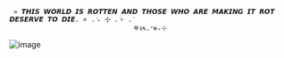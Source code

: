      » 𝙏𝙃𝙄𝙎 𝙒𝙊𝙍𝙇𝘿 𝙄𝙎 𝙍𝙊𝙏𝙏𝙀𝙉 𝘼𝙉𝘿 𝙏𝙃𝙊𝙎𝙀 𝙒𝙃𝙊 𝘼𝙍𝙀 𝙈𝘼𝙆𝙄𝙉𝙂 𝙄𝙏 𝙍𝙊𝙏 𝘿𝙀𝙎𝙀𝙍𝙑𝙀 𝙏𝙊 𝘿𝙄𝙀. « . ݁₊ ⊹ . ݁˖ . ݁
                                   𖤐ᝰ.ᐟ𖦹₊⊹


![image](https://github.com/user-attachments/assets/4d71783e-c824-466f-a21a-b1989474a669)



